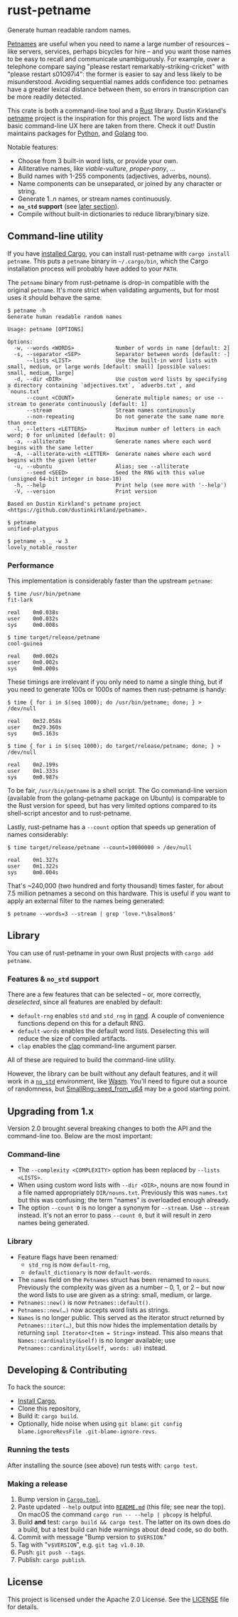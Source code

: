 # rust-petname

Generate human readable random names.

[Petnames][petname-intro] are useful when you need to name a large number of
resources – like servers, services, perhaps bicycles for hire – and you want
those names to be easy to recall and communicate unambiguously. For example,
over a telephone compare saying "please restart remarkably-striking-cricket"
with "please restart s01O97i4": the former is easier to say and less likely to
be misunderstood. Avoiding sequential names adds confidence too: petnames have a
greater lexical distance between them, so errors in transcription can be more
readily detected.

This crate is both a command-line tool and a [Rust][rust-lang] library. Dustin
Kirkland's [petname][] project is the inspiration for this project. The word
lists and the basic command-line UX here are taken from there. Check it out!
Dustin maintains packages for [Python][petname-py], and [Golang][petname-go]
too.

Notable features:

- Choose from 3 built-in word lists, or provide your own.
- Alliterative names, like _viable-vulture_, _proper-pony_, ...
- Build names with 1-255 components (adjectives, adverbs, nouns).
- Name components can be unseparated, or joined by any character or string.
- Generate 1..n names, or stream names continuously.
- **`no_std` support** (see [later section](#features--no_std-support)).
- Compile without built-in dictionaries to reduce library/binary size.

[rust-lang]: https://www.rust-lang.org/
[petname-intro]: https://blog.dustinkirkland.com/2015/01/introducing-petname-libraries-for.html
[petname]: https://github.com/dustinkirkland/petname
[petname-py]: https://pypi.org/project/petname/
[petname-go]: https://github.com/dustinkirkland/golang-petname

## Command-line utility

If you have [installed Cargo][install-cargo], you can install rust-petname with
`cargo install petname`. This puts a `petname` binary in `~/.cargo/bin`, which
the Cargo installation process will probably have added to your `PATH`.

The `petname` binary from rust-petname is drop-in compatible with the original
`petname`. It's more strict when validating arguments, but for most uses it
should behave the same.

```shellsession
$ petname -h
Generate human readable random names

Usage: petname [OPTIONS]

Options:
  -w, --words <WORDS>             Number of words in name [default: 2]
  -s, --separator <SEP>           Separator between words [default: -]
      --lists <LIST>              Use the built-in word lists with small, medium, or large words [default: small] [possible values: small, medium, large]
  -d, --dir <DIR>                 Use custom word lists by specifying a directory containing `adjectives.txt`, `adverbs.txt`, and `nouns.txt`
      --count <COUNT>             Generate multiple names; or use --stream to generate continuously [default: 1]
      --stream                    Stream names continuously
      --non-repeating             Do not generate the same name more than once
  -l, --letters <LETTERS>         Maximum number of letters in each word; 0 for unlimited [default: 0]
  -a, --alliterate                Generate names where each word begins with the same letter
  -A, --alliterate-with <LETTER>  Generate names where each word begins with the given letter
  -u, --ubuntu                    Alias; see --alliterate
      --seed <SEED>               Seed the RNG with this value (unsigned 64-bit integer in base-10)
  -h, --help                      Print help (see more with '--help')
  -V, --version                   Print version

Based on Dustin Kirkland's petname project <https://github.com/dustinkirkland/petname>.

$ petname
unified-platypus

$ petname -s _ -w 3
lovely_notable_rooster
```

### Performance

This implementation is considerably faster than the upstream `petname`:

```shellsession
$ time /usr/bin/petname
fit-lark

real    0m0.038s
user    0m0.032s
sys     0m0.008s

$ time target/release/petname
cool-guinea

real    0m0.002s
user    0m0.002s
sys     0m0.000s
```

These timings are irrelevant if you only need to name a single thing, but if you
need to generate 100s or 1000s of names then rust-petname is handy:

```shellsession
$ time { for i in $(seq 1000); do /usr/bin/petname; done; } > /dev/null

real    0m32.058s
user    0m29.360s
sys     0m5.163s

$ time { for i in $(seq 1000); do target/release/petname; done; } > /dev/null

real    0m2.199s
user    0m1.333s
sys     0m0.987s
```

To be fair, `/usr/bin/petname` is a shell script. The Go command-line version
(available from the golang-petname package on Ubuntu) is comparable to the Rust
version for speed, but has very limited options compared to its shell-script
ancestor and to rust-petname.

Lastly, rust-petname has a `--count` option that speeds up generation of names
considerably:

```shellsession
$ time target/release/petname --count=10000000 > /dev/null

real    0m1.327s
user    0m1.322s
sys     0m0.004s
```

That's ~240,000 (two hundred and forty thousand) times faster, for about 7.5
million petnames a second on this hardware. This is useful if you want to apply
an external filter to the names being generated:

```shellsession
$ petname --words=3 --stream | grep 'love.*\bsalmon$'
```

## Library

You can use of rust-petname in your own Rust projects with `cargo add petname`.

### Features & `no_std` support

There are a few features that can be selected – or, more correctly,
_deselected_, since all features are enabled by default:

- `default-rng` enables `std` and `std_rng` in [rand][]. A couple of convenience
  functions depend on this for a default RNG.
- `default-words` enables the default word lists. Deselecting this will reduce
  the size of compiled artifacts.
- `clap` enables the [clap][] command-line argument parser.

All of these are required to build the command-line utility.

However, the library can be built without any default features, and it will work
in a [`no_std`][no_std] environment, like [Wasm][]. You'll need to figure out a
source of randomness, but [SmallRng::seed_from_u64][smallrng::seed_from_u64] may
be a good starting point.

[rand]: https://crates.io/crates/rand
[clap]: https://crates.io/crates/clap
[no_std]: https://doc.rust-lang.org/reference/crates-and-source-files.html#preludes-and-no_std
[wasm]: https://webassembly.org/
[smallrng::seed_from_u64]: https://docs.rs/rand/latest/rand/trait.SeedableRng.html#method.seed_from_u64

## Upgrading from 1.x

Version 2.0 brought several breaking changes to both the API and the
command-line too. Below are the most important:

### Command-line

- The `--complexity <COMPLEXITY>` option has been replaced by `--lists <LISTS>`.
- When using custom word lists with `--dir <DIR>`, nouns are now found in a file
  named appropriately `DIR/nouns.txt`. Previously this was `names.txt` but this
  was confusing; the term "names" is overloaded enough already.
- The option `--count 0` is no longer a synonym for `--stream`. Use `--stream`
  instead. It's not an error to pass `--count 0`, but it will result in zero
  names being generated.

### Library

- Feature flags have been renamed:
  - `std_rng` is now `default-rng`,
  - `default_dictionary` is now `default-words`.
- The `names` field on the `Petnames` struct has been renamed to `nouns`.
  Previously the complexity was given as a number – 0, 1, or 2 – but now the
  word lists to use are given as a string: small, medium, or large.
- `Petnames::new()` is now `Petnames::default()`.
- `Petnames::new(…)` now accepts word lists as strings.
- `Names` is no longer public. This served as the iterator struct returned by
  `Petnames::iter(…)`, but this now hides the implementation details by
  returning `impl Iterator<Item = String>` instead. This also means that
  `Names::cardinality(&self)` is no longer available; use
  `Petnames::cardinality(&self, words: u8)` instead.

## Developing & Contributing

To hack the source:

- [Install Cargo][install-cargo],
- Clone this repository,
- Build it: `cargo build`.
- Optionally, hide noise when using `git blame`: `git config blame.ignoreRevsFile .git-blame-ignore-revs`.

[install-cargo]: https://crates.io/install

### Running the tests

After installing the source (see above) run tests with: `cargo test`.

### Making a release

1. Bump version in [`Cargo.toml`](Cargo.toml).
2. Paste updated `--help` output into [`README.md`](README.md) (this file; see
   near the top). On macOS the command `cargo run -- --help | pbcopy` is
   helpful.
3. Build **and** test: `cargo build && cargo test`. The latter on its own does
   do a build, but a test build can hide warnings about dead code, so do both.
4. Commit with message "Bump version to `$VERSION`."
5. Tag with "v`$VERSION`", e.g. `git tag v1.0.10`.
6. Push: `git push --tags`.
7. Publish: `cargo publish`.

## License

This project is licensed under the Apache 2.0 License. See the
[LICENSE](LICENSE) file for details.
